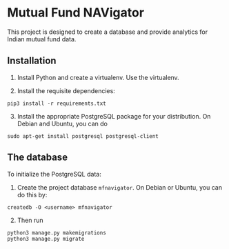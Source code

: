 # Mutual Fund NAVigator

This project is designed to create a database and provide analytics
for Indian mutual fund data.


## Installation

1. Install Python and create a virtualenv. Use the virtualenv.

2. Install the requisite dependencies:

```
pip3 install -r requirements.txt
```

3. Install the appropriate PostgreSQL package for your
   distribution. On Debian and Ubuntu, you can do

```
sudo apt-get install postgresql postgresql-client
```

## The database

To initialize the PostgreSQL data:

1. Create the project database `mfnavigator`. On Debian or Ubuntu, you can do this by:

```
createdb -O <username> mfnavigator
```

2. Then run
```
python3 manage.py makemigrations
python3 manage.py migrate

```
